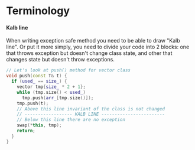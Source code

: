 # Terminology

#### Kalb line
When writing exception safe method you need to be able to draw "Kalb line". Or put it more simply,
you need to divide your code into 2 blocks: one that throws exception but doesn't change class state, and
other that changes state but doesn't throw exceptions.
```c++
// Let's look at push() method for vector class
void push(const T& t) {
  if (used_ == size_) {
    vector tmp{size_ * 2 + 1};
    while (tmp.size() < used_)
      tmp.push(arr_[tmp.size()]);
    tmp.push(t);
    // Above this line invariant of the class is not changed
    // ------------------ KALB LINE ------------------------
    // Below this line there are no exception
    swap(*this, tmp);
    return;
  }
}
  
```